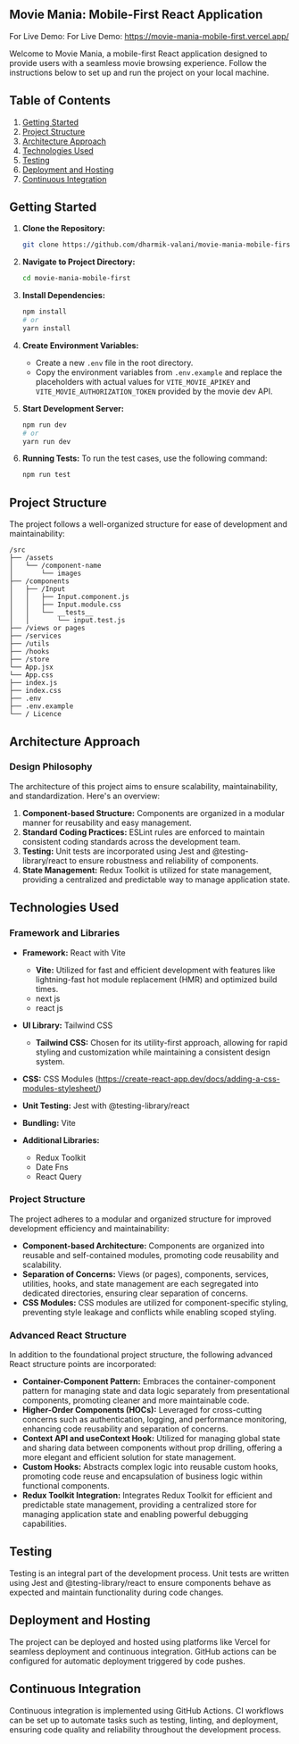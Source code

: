 ## Movie Mania: Mobile-First React Application

For Live Demo: For Live Demo: https://movie-mania-mobile-first.vercel.app/

Welcome to Movie Mania, a mobile-first React application designed to provide users with a seamless movie browsing experience. Follow the instructions below to set up and run the project on your local machine.

## Table of Contents

1. [Getting Started](#getting-started)
2. [Project Structure](#project-structure)
3. [Architecture Approach](#architecture-approach)
4. [Technologies Used](#technologies-used)
5. [Testing](#testing)
6. [Deployment and Hosting](#deployment-and-hosting)
7. [Continuous Integration](#continuous-integration)

## Getting Started

1. **Clone the Repository:** 
    ```bash
    git clone https://github.com/dharmik-valani/movie-mania-mobile-first
    ```

2. **Navigate to Project Directory:**
    ```bash
    cd movie-mania-mobile-first
    ```

3. **Install Dependencies:**
    ```bash
    npm install
    # or
    yarn install
    ```

4. **Create Environment Variables:**
    - Create a new `.env` file in the root directory.
    - Copy the environment variables from `.env.example` and replace the placeholders with actual values for `VITE_MOVIE_APIKEY` and `VITE_MOVIE_AUTHORIZATION_TOKEN` provided by the movie dev API.

5. **Start Development Server:**
    ```bash
    npm run dev
    # or
    yarn run dev
    ```

6. **Running Tests:**
    To run the test cases, use the following command:
    ```bash
    npm run test
    ```

## Project Structure

The project follows a well-organized structure for ease of development and maintainability:

```
/src
├── /assets
│   └── /component-name
│       └── images
├── /components
│   ├── /Input
│   │   ├── Input.component.js
│   │   ├── Input.module.css 
│   │   └── __tests__
│   │       └── input.test.js
├── /views or pages 
├── /services 
├── /utils 
├── /hooks 
├── /store 
└── App.jsx
└── App.css
├── index.js 
├── index.css
├── .env 
├── .env.example
└── / Licence
```

## Architecture Approach

### Design Philosophy
The architecture of this project aims to ensure scalability, maintainability, and standardization. Here's an overview:

1. **Component-based Structure:** Components are organized in a modular manner for reusability and easy management.
2. **Standard Coding Practices:** ESLint rules are enforced to maintain consistent coding standards across the development team.
3. **Testing:** Unit tests are incorporated using Jest and @testing-library/react to ensure robustness and reliability of components.
4. **State Management:** Redux Toolkit is utilized for state management, providing a centralized and predictable way to manage application state.

## Technologies Used

### Framework and Libraries

- **Framework:** React with Vite
    - **Vite:** Utilized for fast and efficient development with features like lightning-fast hot module replacement (HMR) and optimized build times.
     - next js
     - react js


- **UI Library:** Tailwind CSS
    - **Tailwind CSS:** Chosen for its utility-first approach, allowing for rapid styling and customization while maintaining a consistent design system.

- **CSS:** CSS Modules (https://create-react-app.dev/docs/adding-a-css-modules-stylesheet/)

- **Unit Testing:** Jest with @testing-library/react
- **Bundling:** Vite
- **Additional Libraries:**
    - Redux Toolkit
    - Date Fns
    - React Query


### Project Structure

The project adheres to a modular and organized structure for improved development efficiency and maintainability:

- **Component-based Architecture:** Components are organized into reusable and self-contained modules, promoting code reusability and scalability.
- **Separation of Concerns:** Views (or pages), components, services, utilities, hooks, and state management are each segregated into dedicated directories, ensuring clear separation of concerns.
- **CSS Modules:** CSS modules are utilized for component-specific styling, preventing style leakage and conflicts while enabling scoped styling.


### Advanced React Structure

In addition to the foundational project structure, the following advanced React structure points are incorporated:

- **Container-Component Pattern:** Embraces the container-component pattern for managing state and data logic separately from presentational components, promoting cleaner and more maintainable code.
- **Higher-Order Components (HOCs):** Leveraged for cross-cutting concerns such as authentication, logging, and performance monitoring, enhancing code reusability and separation of concerns.
- **Context API and useContext Hook:** Utilized for managing global state and sharing data between components without prop drilling, offering a more elegant and efficient solution for state management.
- **Custom Hooks:** Abstracts complex logic into reusable custom hooks, promoting code reuse and encapsulation of business logic within functional components.
- **Redux Toolkit Integration:** Integrates Redux Toolkit for efficient and predictable state management, providing a centralized store for managing application state and enabling powerful debugging capabilities.

## Testing

Testing is an integral part of the development process. Unit tests are written using Jest and @testing-library/react to ensure components behave as expected and maintain functionality during code changes.

## Deployment and Hosting

The project can be deployed and hosted using platforms like Vercel for seamless deployment and continuous integration. GitHub actions can be configured for automatic deployment triggered by code pushes.

## Continuous Integration

Continuous integration is implemented using GitHub Actions. CI workflows can be set up to automate tasks such as testing, linting, and deployment, ensuring code quality and reliability throughout the development process.
